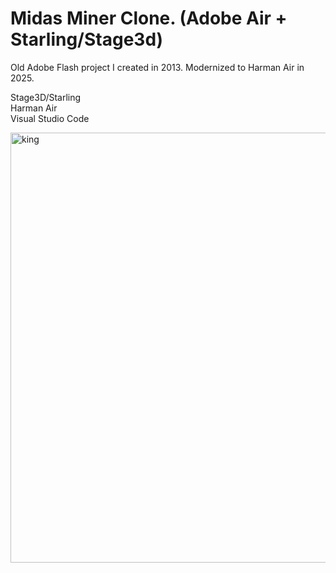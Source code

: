 # Midas Miner Clone. (Adobe Air + Starling/Stage3d)

Old Adobe Flash project I created in 2013. Modernized to Harman Air in 2025.

Stage3D/Starling<br />
Harman Air<br />
Visual Studio Code

<img width="816" height="688" alt="king" src="https://github.com/user-attachments/assets/61b69558-83c2-4787-b08b-642a2c7ae3d8" />
